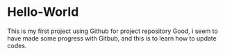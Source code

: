 # Hello-World
This is my first project using Github for project repository
Good, i seem to have made some progress with Gitbub, and this is to learn how to update codes.
